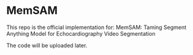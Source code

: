 # MemSAM
This repo is the official implementation for:
MemSAM: Taming Segment Anything Model for Echocardiography Video Segmentation

The code will be uploaded later.
